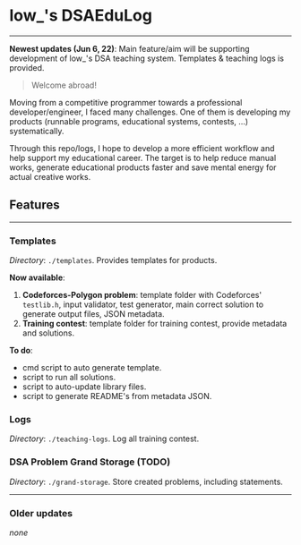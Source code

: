 # low_'s DSAEduLog
---

**Newest updates (Jun 6, 22)**:
Main feature/aim will be supporting development of low_'s DSA teaching system. Templates & teaching logs is provided.

> Welcome abroad!

Moving from a competitive programmer towards a professional developer/engineer, I faced many challenges.
One of them is developing my products (runnable programs, educational systems, contests, ...) systematically.

Through this repo/logs, I hope to develop a more efficient workflow and help support my educational career.
The target is to help reduce manual works, generate educational products faster and save mental energy for actual creative works.

## Features
---

### Templates

*Directory*: `./templates`.
Provides templates for products.

**Now available**:

1. **Codeforces-Polygon problem**: template folder with Codeforces' `testlib.h`,  input validator, test generator,
main correct solution to generate output files, JSON metadata.
2. **Training contest**: template folder for training contest, provide metadata and solutions.

**To do**:

- cmd script to auto generate template.
- script to run all solutions.
- script to auto-update library files.
- script to generate README's from metadata JSON.

### Logs

*Directory*: `./teaching-logs`.
Log all training contest.

### DSA Problem Grand Storage (TODO)

*Directory*: `./grand-storage`.
Store created problems, including statements.

---

### Older updates

*none*